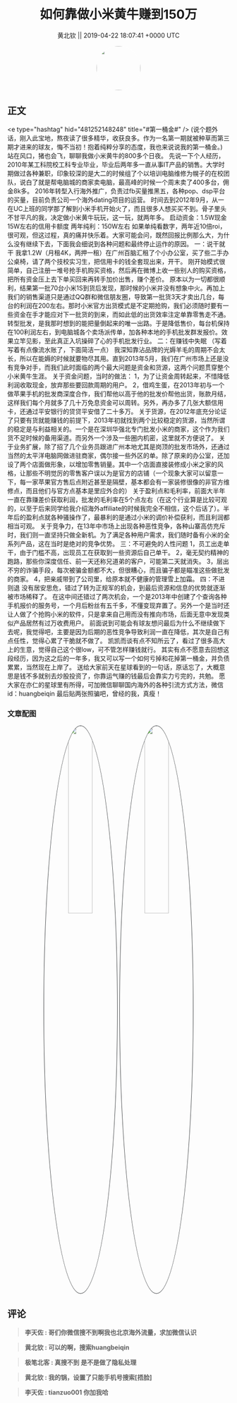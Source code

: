 <h1 align="center">如何靠做小米黄牛赚到150万</h1>




<p align="center">
    <a>黄北钦 || 2019-04-22 18:07:41 &#43;0000 UTC</a>
</p>

<div align="center">
    <img src="https://images.zsxq.com/FuJ2Uz9oAUobXzG_bm_9T6ZsBSOD?e=1590940799&amp;token=kIxbL07-8jAj8w1n4s9zv64FuZZNEATmlU_Vm6zD:7NfTADqWlg8LCD2gLH6j_s1dvfE=" width="100" height="100" style="border:1px solid;border-radius:50%; color:#ffffff"/>
</div>




## 正文

<div>
&lt;e type=&#34;hashtag&#34; hid=&#34;481252148248&#34; title=&#34;#第一桶金#&#34; /&gt; 
(说个题外话，刚入此宝地，熬夜读了很多精华，收获良多。作为一名第一期就被种草而第三期才进来的球友，悔不当初！抱着纯粹分享的态度，我也来说说我的第一桶金。)
站在风口，猪也会飞，聊聊我做小米黄牛的800多个日夜。
先说一下个人经历，2010年某工科院校工科专业毕业，毕业后两年多一直从事IT产品的销售。大学时期做过各种兼职，印象较深的是大二的时候组了个以培训电脑维修为幌子的在校团队，说白了就是帮电脑城的商家卖电脑，最高峰的时候一个周末卖了400多台，佣金8k多。
2016年转型入行海外推广，负责过fb买量推黑五，各种pop、dsp平台的买量，目前负责公司一个海外dating项目的运营。
时间去到2012年9月，从一在UC上班的同学那了解到小米手机开始火了，而且很多人想买买不到。骨子里头不甘平凡的我，决定做小米黄牛玩玩，这一玩，就两年多。
启动资金：1.5W现金 15W左右的信用卡额度
两年纯利：150W左右
如果单纯看数字，两年近10倍roi，很可观，但这过程，真的痛并快乐着。大家可能会问，既然回报比例那么大，为什么没有继续下去，下面我会细说到各种问题和最终停止运作的原因。
一：说干就干
我拿1.2W（月租4K，两押一租）在广州百脑汇租了个小办公室，买了些二手办公桌椅，请了两个技校实习生，把信用卡的钱全套现出来，开干。
刚开始模式很简单，自己注册一堆号抢手机购买资格，然后再在微博上收一些别人的购买资格，把所有资金压上去下单买回来再转手加价出售，赚个差价。
原本以为一切都很顺利，结果第一批70台小米1S到货后发现，那时候的小米并没有想象中火。再加上我们的销售渠道只是通过QQ群和微信朋友圈，导致第一批货3天才卖出几台，每台的利润在200左右。那时小米官方出货模式是不定期抢购，我们必须随时要有一些资金在手才能应对下一批货的到来，而如此低的出货效率注定单靠零售走不通。
转型批发，是我那时想到的能把量倒起来的唯一出路。于是降低售价，每台机保持在100利润左右，到电脑城各个卖场派传单，加各种本地的手机批发群发报价。效果立竿见影，至此真正入坑操碎了心的手机批发行业。
二：在赚钱中失眠
（写着写着有点像流水账了，下面简洁一点）
我深知靠沾品牌的光媷羊毛的周期不会太长，所以在能媷的时候就要物尽其用。直到2013年5月，我们在广州市场上还是没有竞争对手，而我们此时面临的两个最大问题是资金和货源，这两个问题贯穿整个小米黄牛生涯。
关于资金问题，当时的做法：
1，为了让资金周转起来，不惜降低利润收取现金，放弃那些要回款周期的用户。
2，借鸡生蛋，在2013年初与一个做苹果手机的批发商深度合作，我们帮他以高于他的批发价帮他出货，账款月结，这样我们每个月就多了几十万免息资金可以周转。另外，再办多了几张大额信用卡，还通过平安银行的贷贷平安借了二十多万。
关于货源，在2012年底充分论证了只要有货就能赚钱的前提下，2013年初就找到两个比较稳定的货源，当然所谓的稳定是与利益相关的。一个是在深圳华强北专门批发小米的商家，这个作为我们货不足时候的备用渠道。而另外一个涉及一些圈内机密，这里就不方便说了。
关于业务扩展，除了招了几个业务员跟进广州本地尤其是岗顶的批发市场外，还通过当然的太平洋电脑网做进驻商家，偶尔接一些外区的单。除了原来的办公室，还加设了两个店面做形象，以增加零售销量。其中一个店面直接装修成小米之家的风格，让那些不明觉厉的零售客户误以为是官方的店铺（一个现象大家可以留意一下，每一家苹果官方售后点附近甚至是隔壁，基本都会有一家装修很像的非官方维修点，而且他们与官方点基本是里应外合的）
关于盈利点和毛利率，前面大半年一直在靠赚差价获取利润，批发的毛利率在5个点左右（在这个行业算是比较可观的，以至于后来同学给我介绍海外affiliate的时候我完全不相信，这个后话了）。半年后的盈利点就各种骚操作了，最暴利的是通过小米的调价补偿获利，而且利润都相当可观。
关于竞争力，在13年中市场上出现各种恶性竞争，各种山寨高仿充斥时，我们则一直坚持只做全新机。为了满足各种用户需求，我们随时备有小米的全系列产品，这在当时是绝对的竞争优势。
三：不可避免的人性问题
1，员工出走单干，由于门槛不高，出现员工在获取到一些资源后自己单干。
2，毫无契约精神的跑路，那些你深度信任、前一天还称兄道弟的客户，可能第二天就消失。
3，层出不穷的诈骗手段，每次被骗金额都不大，但很糟心，而且骗子都是瞄准这些做批发的商家。
4，把亲戚带到了公司里，给原本就不健康的管理雪上加霜。
四：不进则退
没有居安思危，错过了转为正规军的机会，到最后资源和信息的优势就逐渐被市场稀释了。
在这中间还错过了两次机会，一个是2013年中创建了个查询各种手机报价的服务号，一个月后粉丝有五千多，不懂变现弃置了。另外一个是当时还让人做了个抢购小米的软件，只是拿来自己用而没有推向市场，后面无意中发现类似产品居然有过万收费用户。
前面说到可能会有球友想问最后为什么不继续做下去呢，我觉得吧，主要是因为后期的恶性竞争导致利润一直在降低，其次是自己有点任性，觉得心累了干脆就不做了。
凯凯而谈有点不知所云了，看过了很多高大上的生意，觉得自己这个很low，可不管怎样赚钱就行。
其实有点不愿意去回想这段经历，因为这之后的一年多，我又可以写一个如何亏掉和花掉第一桶金，并负债累累，当然现在上岸了。
送给大家前天在星球看到的一句话，原话忘了，大概意思是钱不多就别去炒股投资了，你靠运气赚的钱最后会靠实力亏完的，共勉。
愿大家在亦仁的星球里有所得，可加微信聊聊国内海外的各种引流方式方法，微信id：huangbeiqin
最后贴两张照骗吧，曾经的我，真瘦！
</div>

### 文章配图

<div class="image" align="center">

<img src="https://images.zsxq.com/FpwViUcOc1L2-TNOACDA3p86Ks7K?imageMogr2/auto-orient/thumbnail/800x/format/jpg/blur/1x0/quality/75&amp;e=1590940799&amp;token=kIxbL07-8jAj8w1n4s9zv64FuZZNEATmlU_Vm6zD:McQuoyYkQurmWTmG-biwKKvObdA=" width="33%" height="33%" style="border:1px solid;border-radius:50%; color:#3c3f41"/>

<img src="https://images.zsxq.com/FisXtbPtwCdmr_PcEy-AnY6FOXNn?imageMogr2/auto-orient/thumbnail/800x/format/jpg/blur/1x0/quality/75&amp;e=1590940799&amp;token=kIxbL07-8jAj8w1n4s9zv64FuZZNEATmlU_Vm6zD:p00UByyRSUmQU-kOZQM5LJP7_dw=" width="33%" height="33%" style="border:1px solid;border-radius:50%; color:#3c3f41"/>

</div>


## 评论

<div align="left">
<div>

<blockquote >
<span> <strong>李天佐 : 哥们你微信搜不到啊我也北京海外流量，求加微信认识 </strong></span>
</blockquote>

<blockquote >
<span> <strong>黄北钦 : 可以的啊，搜索huangbeiqin </strong></span>
</blockquote>

<blockquote >
<span> <strong>极笔北客 : 真搜不到  是不是做了隐私处理 </strong></span>
</blockquote>

<blockquote >
<span> <strong>黄北钦 : 我的锅，设置了只能手机号搜索[捂脸] </strong></span>
</blockquote>

<blockquote >
<span> <strong>李天佐 : tianzuo001 你加我哈 </strong></span>
</blockquote>

</div>
</div>